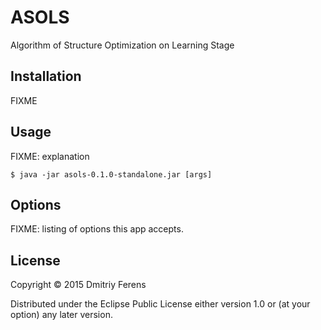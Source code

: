 # ASOLS

Algorithm of Structure Optimization on Learning Stage

## Installation

FIXME

## Usage

FIXME: explanation

    $ java -jar asols-0.1.0-standalone.jar [args]

## Options

FIXME: listing of options this app accepts.

## License

Copyright © 2015 Dmitriy Ferens

Distributed under the Eclipse Public License either version 1.0 or (at
your option) any later version.
